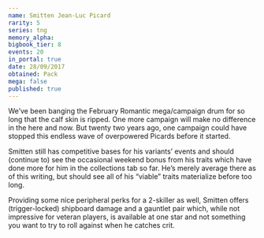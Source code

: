```yaml
---
name: Smitten Jean-Luc Picard
rarity: 5
series: tng
memory_alpha:
bigbook_tier: 8
events: 20
in_portal: true
date: 28/09/2017
obtained: Pack
mega: false
published: true
---
```


We’ve been banging the February Romantic mega/campaign drum for so long that the calf skin is ripped. One more campaign will make no difference in the here and now. But twenty two years ago, one campaign could have stopped this endless wave of overpowered Picards before it started.

Smitten still has competitive bases for his variants’ events and should (continue to) see the occasional weekend bonus from his traits which have done more for him in the collections tab so far. He’s merely average there as of this writing, but should see all of his “viable” traits materialize before too long.

Providing some nice peripheral perks for a 2-skiller as well, Smitten offers (trigger-locked) shipboard damage and a gauntlet pair which, while not impressive for veteran players, is available at one star and not something you want to try to roll against when he catches crit.
